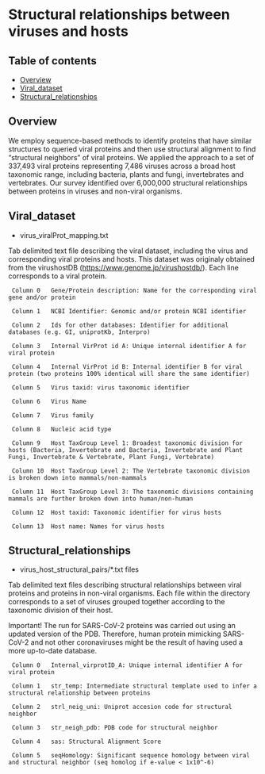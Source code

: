 # Structural relationships between viruses and hosts

## Table of contents
* [Overview](#overview)
* [Viral_dataset](#viral_dataset)
* [Structural_relationships](#structural_relationships)

## Overview
We employ sequence-based methods to identify proteins that have similar structures to queried viral proteins and then use structural alignment to find “structural neighbors” of viral proteins. We applied the approach to a set of 337,493 viral proteins representing 7,486 viruses across a broad host taxonomic range, including bacteria, plants and fungi, invertebrates and vertebrates. Our survey identified over 6,000,000 structural relationships between proteins in viruses and non-viral organisms.

## Viral_dataset
* virus_viralProt_mapping.txt

Tab delimited text file describing the viral dataset, including the virus and corresponding viral proteins and hosts. This dataset was originaly obtained from the virushostDB (https://www.genome.jp/virushostdb/). Each line corresponds to a viral protein. 

     Column 0   Gene/Protein description: Name for the corresponding viral gene and/or protein

     Column 1   NCBI Identifier: Genomic and/or protein NCBI identifier

     Column 2   Ids for other databases: Identifier for additional databases (e.g. GI, uniprotKb, Interpro)

     Column 3   Internal VirProt id A: Unique internal identifier A for viral protein

     Column 4   Internal VirProt id B: Internal identifier B for viral protein (two proteins 100% identical will share the same identifier)

     Column 5   Virus taxid: virus taxonomic identifier

     Column 6   Virus Name

     Column 7   Virus family

     Column 8   Nucleic acid type

     Column 9   Host TaxGroup Level 1: Broadest taxonomic division for hosts (Bacteria, Invertebrate and Bacteria, Invertebrate and Plant Fungi, Invertebrate & Vertebrate, Plant Fungi, Vertebrate)

     Column 10  Host TaxGroup Level 2: The Vertebrate taxonomic division is broken down into mammals/non-mammals

     Column 11  Host TaxGroup Level 3: The taxonomic divisions containing mammals are further broken down into human/non-human

     Column 12  Host taxid: Taxonomic identifier for virus hosts

     Column 13  Host name: Names for virus hosts

## Structural_relationships
* virus_host_structural_pairs/*.txt files

Tab delimited text files describing structural relationships between viral proteins and proteins in non-viral organisms. Each file within the directory corresponds to a set of viruses grouped together according to the taxonomic division of their host.

Important! The run for SARS-CoV-2 proteins was carried out using an updated version of the PDB. Therefore, human protein mimicking SARS-CoV-2 and not other coronaviruses might be the result of having used a more up-to-date database. 

     Column 0   Internal_virprotID_A: Unique internal identifier A for viral protein

     Column 1   str_temp: Intermediate structural template used to infer a structural relationship between proteins

     Column 2   strl_neig_uni: Uniprot accesion code for structural neighbor

     Column 3   str_neigh_pdb: PDB code for structural neighbor

     Column 4   sas: Structural Alignment Score

     Column 5   seqHomology: Significant sequence homology between viral and structural neighbor (seq homolog if e-value < 1x10^-6)
